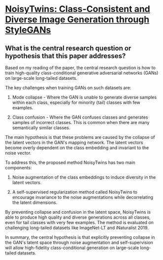 # [NoisyTwins: Class-Consistent and Diverse Image Generation through   StyleGANs](https://arxiv.org/abs/2304.05866)

## What is the central research question or hypothesis that this paper addresses?

 Based on my reading of the paper, the central research question is how to train high-quality class-conditional generative adversarial networks (GANs) on large-scale long-tailed datasets. 

The key challenges when training GANs on such datasets are:

1) Mode collapse - Where the GAN is unable to generate diverse samples within each class, especially for minority (tail) classes with few examples. 

2) Class confusion - Where the GAN confuses classes and generates samples of incorrect classes. This is common when there are many semantically similar classes.

The main hypothesis is that these problems are caused by the collapse of the latent vectors in the GAN's mapping network. The latent vectors become overly dependent on the class embedding and invariant to the noise vector. 

To address this, the proposed method NoisyTwins has two main components:

1) Noise augmentation of the class embeddings to induce diversity in the latent vectors.

2) A self-supervised regularization method called NoisyTwins to encourage invariance to the noise augmentations while decorrelating the latent dimensions. 

By preventing collapse and confusion in the latent space, NoisyTwins is able to produce high quality and diverse generations across all classes, even for tail classes with very few examples. The method is evaluated on challenging long-tailed datasets like ImageNet-LT and iNaturalist 2019.

In summary, the central hypothesis is that explicitly preventing collapse in the GAN's latent space through noise augmentation and self-supervision will allow high-fidelity class-conditional generation on large-scale long-tailed datasets.
